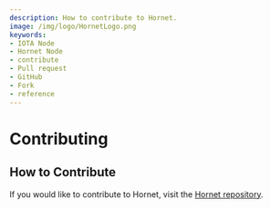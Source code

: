 ```yaml
---
description: How to contribute to Hornet.
image: /img/logo/HornetLogo.png
keywords:
- IOTA Node 
- Hornet Node
- contribute
- Pull request
- GitHub
- Fork
- reference
---
```


# Contributing

## How to Contribute

If you would like to contribute to Hornet, visit the [Hornet repository](https://github.com/iotaledger/hornet#readme).
